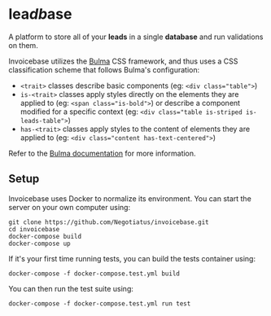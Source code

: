# lea*db*ase

A platform to store all of your **leads** in a single **database** and run validations on them.

Invoicebase utilizes the [Bulma](http://bulma.io/) CSS framework, and thus uses a CSS classification scheme that follows Bulma's configuration:

- `<trait>` classes describe basic components (eg: `<div class="table">`)
- `is-<trait>` classes apply styles directly on the elements they are applied to (eg: `<span class="is-bold">`) or describe a  component modified for a specific context (eg: `<div class="table is-striped is-leads-table">`)
- `has-<trait>` classes apply styles to the content of elements they are applied to (eg: `<div class="content has-text-centered">`)

Refer to the [Bulma documentation](http://bulma.io/documentation/overview/start/) for more information.

## Setup

Invoicebase uses Docker to normalize its environment. You can start the server on your own computer using:

```
git clone https://github.com/Negotiatus/invoicebase.git
cd invoicebase
docker-compose build
docker-compose up
```

If it's your first time running tests, you can build the tests container using:

```
docker-compose -f docker-compose.test.yml build
```

You can then run the test suite using:

```
docker-compose -f docker-compose.test.yml run test
```

